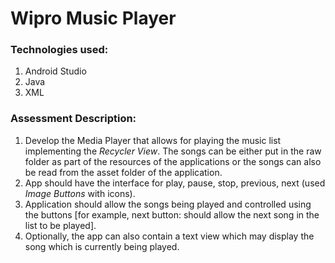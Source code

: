 # Wipro Music Player

### Technologies used:

1. Android Studio
2. Java
3. XML

### Assessment Description:

1. Develop the Media Player that allows for playing the music list implementing the *Recycler View*. The songs can be either 
put in the raw folder as part of the resources of the applications or the songs can also be read from the asset folder of the 
application. 
2. App should have the interface for play, pause, stop, previous, next (used *Image Buttons* with icons).
3. Application should allow the songs being played and controlled using the buttons [for example, next button: should allow 
the next song in the list to be played].
4. Optionally, the app can also contain a text view which may display the song which is currently being played.
